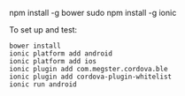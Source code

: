 npm	install -g bower
sudo npm install -g ionic

To set up and test:

    bower install
    ionic platform add android
    ionic platform add ios
    ionic plugin add com.megster.cordova.ble
    ionic plugin add cordova-plugin-whitelist
    ionic run android
